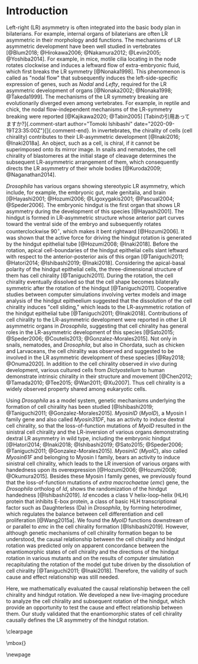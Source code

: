 # Introduction

Left-right (LR) asymmetry is often integrated into the basic body plan in bilaterians.
For example, internal organs of bilaterians are often LR asymmetric in their morphology andd functions.
The mechanisms of LR asymmetric development have been well studied in vertebrates [@Blum2018; @Hirokawa2006; @Nakamura2012; @Levin2005; @Yoshiba2014].
For example, in mice, motile cilia locating in the node rotates clockwise and induces a leftward flow of extra-embryonic fluid, which first breaks the LR symmetry [@Nonaka1998].
This phenomenon is called as "nodal flow" that subsequently induces the left-side-specific expression of genes, such as *Nodal* and *Lefty*, required for the LR asymmetric development of organs [@Nonaka2002; @Nonaka1998; @Takeda1999].
The mechanisms of the LR symmetry breaking are evolutionarily diverged even among vertebrates.
For example, in reptile and chick, the nodal flow-independent mechanisms of the LR-symmetry breaking were reported [@Kajikawa2020; @Tabin2005] [Tabinの引用あってますか?]{.comment-start author="Tomoki Ishibashi"
date="2020-09-19T23:35:00Z"}[]{.comment-end}.
In invertebrates, the chirality of cells (cell chirality) contributes to their LR-asymmetric development [@Inaki2016; @Inaki2018a].
An object, such as a cell, is chiral, if it cannot be superimposed onto its mirror image.
In snails and nematodes, the cell chirality of blastomeres at the initial stage of cleavage determines the subsequent LR-asymmetric arrangement of them, which consequently directs the LR asymmetry of their whole bodies [@Kuroda2009; @Naganathan2014].

*Drosophila* has various organs showing stereotypic LR asymmetry, which include, for example, the embryonic gut, male genitalia, and brain [@Hayashi2001; @Hozumi2006; @Ligoxygakis2001; @Pascual2004; @Speder2006].
The embryonic hindgut is the first organ that shows LR asymmetry during the development of this species [@Hayashi2001].
The hindgut is formed in LR-asymmetric structure whose anterior part curves toward the ventral side of the embryo and subsequently rotates counterclockwise $90^\circ$, which makes it bent rightward [@Hozumi2006].
It was shown that the active force for driving the hindgut rotation is generated by the hindgut epithelial tube [@Hozumi2008; @Inaki2018].
Before the rotation, apical cell-boundaries of the hindgut epithelial cells slant leftward with respect to the anterior-posterior axis of this organ [@Taniguchi2011; @Hatori2014; @Ishibashi2019; @Inaki2018].
Considering the apical-basal polarity of the hindgut epithelial cells, the three-dimensional structure of them has cell chirality [@Taniguchi2011].
During the rotation, the cell chirality eventually dissolved so that the cell shape becomes bilaterally symmetric after the rotation of the hindgut [@Taniguchi2011].
Cooperative studies between computer simulations involving vertex models and image analysis of the hindgut epitheelium suggested that the dissolution of the cell chirality induces "cell sliding," which leads to the LR-asymmetric rotation of the hindgut epithelial tube [@Taniguchi2011; @Inaki2018].
Contributions of cell chirality to the LR-asymmetric development were reported in other LR asymmetric organs in *Drosophila*, suggesting that cell chirality has general roles in the LR-asymmetric development of this species [@Sato2015; @Speder2006; @Coutelis2013; @Gonzalez-Morales2015].
Not only in snails, nematodes, and *Drosophila*, but also in Chordata, such as chicken and Larvaceans, the cell chirality was observed and suggested to be involved in the LR asymmetric development of these species [@Ray2018; @Onuma2020].
In addition to the cell chirality observed *in vivo* during development, various cultured cells from *Dictyostelium* to human demonstrate intrinsic chirality in their structure and movement [@Chen2012; @Tamada2010; @Tee2015; @Wan2011; @Xu2007].
Thus cell chirality is a widely observed property shared among eukaryotic cells.

Using *Drosophila* as a model system, genetic mechanisms underlying the formation of cell chirality has been studied [@Ishibashi2019; @Taniguchi2011; @Gonzalez-Morales2015].
*MyosinID* (*MyoID*), a Myosin I family gene and also called *Myosin31DF*, has an activity to induce dextral cell chirality, so that the loss-of-function mutations of *MyoID* resulted in the sinistral cell chirality and the LR-inversion of various organs demonstrating dextral LR asymmetry in wild type, including the embryonic hindgut [@Hatori2014; @Inaki2018; @Ishibashi2019; @Sato2015; @Speder2006; @Taniguchi2011; @Gonzalez-Morales2015].
*MyosinIC* (*MyoIC*), also called *Myosin61F* and belonging to Myosin I family, bears an activity to induce sinistral cell chirality, which leads to the LR inversion of various organs with handedness upon its overexpression [@Hozumi2006; @Hozumi2008; @Okumura2015].
Besides these Myosin I family genes, we previously found that the loss-of-function mutations of *extra macrochaetae* (*emc*) gene, the *Drosophila* ortholog of *Id*, shows the randomization of the hindgut handedness [@Ishibashi2019].
*Id* encodes a class V helix-loop-helix (HLH) protein that inhibits E-box protein, a class of basic HLH transcriptional factor such as Daughterless (Da) in *Drosophila*, by forming heterodimer, which regulates the balance between cell differentiation and cell proliferation [@Wang2015a].
We found the *MyoID* functions downstream of or parallel to *emc* in the cell chirality formation [@Ishibashi2019].
However, although genetic mechanisms of cell chirality formation began to be understood, the causal relationship between the cell chirality and hindgut rotation was predicted only on apparent concordance between the enantiomorphic states of cell chirality and the directions of the hindgut rotation in various mutants and on the results of computer simulation recapitulating the rotation of the model gut tube driven by the dissolution of cell chirality [@Taniguchi2011; @Inaki2018].
Therefore, the validity of such cause and effect relationship was still needed.

Here, we mathematically evaluated the causal relationship between the cell chirality and hindgut rotation.
We developed a new live-imaging procedure to analyze the cell chirality and subsequent rotation of the hindgut, which provide an opportunity to test the cause and effect relationship between them.
Our study validated that the enantiomorphic states of cell chirality causally defines the LR asymmetry of the hindgut rotation.

\clearpage

\mbox{}

\newpage

<!--
0_metadata/meta0.md
0_metadata/meta1.md
1_abstract.md
2_introduction.md
3_procedures.md
4_results.md
5_discussion.md
6_figs.md
7_references.md
8_supplements.md
9_acknowledgements.md
-->
